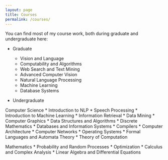 ```yaml
---
layout: page
title: Courses
permalink: /courses/
---
```


You can find most of my course work, both during graduate and undergraduate here:

- Graduate

	* Vision and Language
	* Computability and Algorithms
	* Web Search and Text Mining
	* Advanced Computer Vision
	* Natural Language Processing
	* Machine Learning
	* Database Systems

- Undergraduate

Computer Science
	* Introduction to NLP
	* Speech Processing
	* Introduction to Machine Learning
	* Information Retrieval
	* Data Mining
	* Computer Graphics
	* Data Structures and Algorithms
	* Discrete Mathematics
	* Databases and Information Systems
	* Compilers
	* Computer Architecture
	* Computer Networks
	* Operating Systems
	* Formal Languages and Automata Theory
	* Theory of Computation

Mathematics
	* Probability and Random Processes
	* Optimization
	* Calculus and Complex Analysis
	* Linear Algebra and Differential Equations
